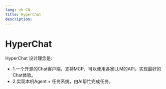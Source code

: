 ```yaml
---
lang: zh-CN
title: HyperChat
description: 
---
```


# HyperChat 

HyperChat 设计理念是: 

* 1.一个开源的Chat客户端，支持MCP，可以使用各家LLM的API，实现最好的Chat体验。
* 2.实现本机Agent + 任务系统，由AI帮忙完成任务。
